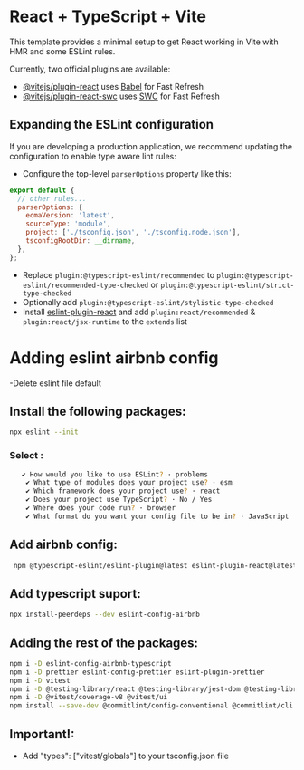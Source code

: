 # React + TypeScript + Vite

This template provides a minimal setup to get React working in Vite with HMR and some ESLint rules.

Currently, two official plugins are available:

- [@vitejs/plugin-react](https://github.com/vitejs/vite-plugin-react/blob/main/packages/plugin-react/README.md) uses [Babel](https://babeljs.io/) for Fast Refresh
- [@vitejs/plugin-react-swc](https://github.com/vitejs/vite-plugin-react-swc) uses [SWC](https://swc.rs/) for Fast Refresh

## Expanding the ESLint configuration

If you are developing a production application, we recommend updating the configuration to enable type aware lint rules:

- Configure the top-level `parserOptions` property like this:

```js
export default {
  // other rules...
  parserOptions: {
    ecmaVersion: 'latest',
    sourceType: 'module',
    project: ['./tsconfig.json', './tsconfig.node.json'],
    tsconfigRootDir: __dirname,
  },
};
```

- Replace `plugin:@typescript-eslint/recommended` to `plugin:@typescript-eslint/recommended-type-checked` or `plugin:@typescript-eslint/strict-type-checked`
- Optionally add `plugin:@typescript-eslint/stylistic-type-checked`
- Install [eslint-plugin-react](https://github.com/jsx-eslint/eslint-plugin-react) and add `plugin:react/recommended` & `plugin:react/jsx-runtime` to the `extends` list

# Adding eslint airbnb config

-Delete eslint file default

## Install the following packages:

```bash
npx eslint --init
```

### Select :

```bash
   ✔ How would you like to use ESLint? · problems
    ✔ What type of modules does your project use? · esm
    ✔ Which framework does your project use? · react
    ✔ Does your project use TypeScript? · No / Yes
    ✔ Where does your code run? · browser
    ✔ What format do you want your config file to be in? · JavaScript
```

## Add airbnb config:

```bash
 npm @typescript-eslint/eslint-plugin@latest eslint-plugin-react@latest @typescript-eslint/parser@latest
```

## Add typescript suport:

```bash
npx install-peerdeps --dev eslint-config-airbnb
```

## Adding the rest of the packages:

```bash
npm i -D eslint-config-airbnb-typescript
npm i -D prettier eslint-config-prettier eslint-plugin-prettier
npm i -D vitest
npm i -D @testing-library/react @testing-library/jest-dom @testing-library/user-event jsdom
npm i -D @vitest/coverage-v8 @vitest/ui
npm install --save-dev @commitlint/config-conventional @commitlint/cli
```

## Important!:

- Add "types": ["vitest/globals"] to your tsconfig.json file
